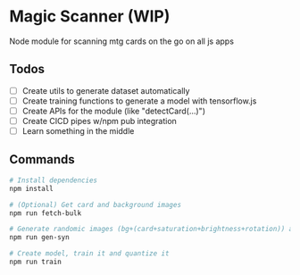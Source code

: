 # Magic Scanner (WIP)

Node module for scanning mtg cards on the go on all js apps

## Todos

- [ ] Create utils to generate dataset automatically
- [ ] Create training functions to generate a model with tensorflow.js
- [ ] Create APIs for the module (like "detectCard(...)")
- [ ] Create CICD pipes w/npm pub integration
- [ ] Learn something in the middle

## Commands

```bash
# Install dependencies
npm install

# (Optional) Get card and background images
npm run fetch-bulk

# Generate randomic images (bg+(card+saturation+brightness+rotation)) and create labels for dataset
npm run gen-syn

# Create model, train it and quantize it
npm run train
```
